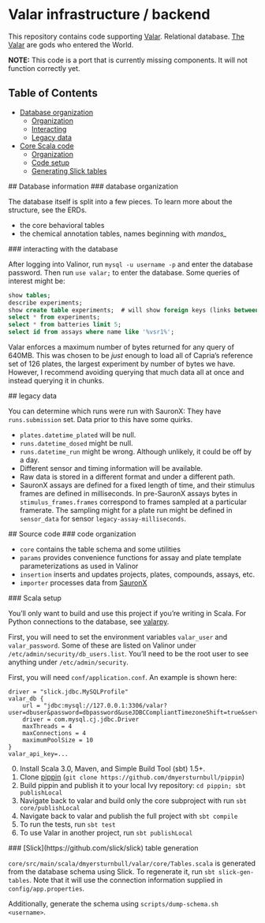 # Valar infrastructure / backend

This repository contains code supporting [Valar](https://github.com/dmyersturnbull/valar-schema).
Relational database. [The Valar](https://en.wikipedia.org/wiki/Vala_(Middle-earth)) are gods who entered the World.

**NOTE:** This code is a port that is currently missing components. It will not function correctly yet.


## Table of Contents 
* [Database organization](#db_info)
  * [Organization](#db_organization)
  * [Interacting](#interacting)
  * [Legacy data](#legacy_data)
* [Core Scala code](#source_code)
  * [Organization](#code_organization)
  * [Code setup](#code_setup)
  * [Generating Slick tables](#slick)


<a name="db_info"/>
## Database information

<a name="db_organization"/>
### database organization


The database itself is split into a few pieces. To learn more about the structure, see the ERDs.
- the core behavioral tables
- the chemical annotation tables, names beginning with _mandos\__


<a name="interacting"/>
### interacting with the database

After logging into Valinor, run `mysql -u username -p` and enter the database password.
Then run `use valar;` to enter the database.
Some queries of interest might be:

```sql
show tables;
describe experiments;
show create table experiments;  # will show foreign keys (links between tables)
select * from experiments;
select * from batteries limit 5;
select id from assays where name like '%vsr1%';
```

Valar enforces a maximum number of bytes returned for any query of 640MB.
This was chosen to be _just_ enough to load all of Capria’s reference set of 126 plates,
the largest experiment by number of bytes we have.
However, I recommend avoiding querying that much data all at once and instead querying it in chunks.

<a name="legacy_data"/>
## legacy data

You can determine which runs were run with SauronX: They have `runs.submission` set.
Data prior to this have some quirks.

- `plates.datetime_plated` will be null.
- `runs.datetime_dosed` might be null.
- `runs.datetime_run` might be wrong. Although unlikely, it could be off by a day.
- Different sensor and timing information will be available.
- Raw data is stored in a different format and under a different path.
- SauronX assays are defined for a fixed length of time, and their stimulus frames are defined in milliseconds. In pre-SauronX assays bytes in `stimulus_frames.frames` correspond to frames sampled at a particular framerate. The sampling might for a plate run might be defined in `sensor_data` for sensor `legacy-assay-milliseconds`.



<a name="source_code"/>
## Source code


<a name="code_organization"/>
### code organization

  - `core` contains the table schema and some utilities
  - `params` provides convenience functions for assay and plate template parameterizations as used in Valinor
  - `insertion` inserts and updates projects, plates, compounds, assays, etc.
  - `importer` processes data from [SauronX](https://github.com/dmyersturnbull/sauronx)


<a name="code_setup"/>
### Scala setup

You’ll only want to build and use this project if you’re writing in Scala.
For Python connections to the database, see [valarpy](https://github.com/dmyersturnbull/valarpy).

First, you will need to set the environment variables `valar_user` and `valar_password`.
Some of these are listed on Valinor under `/etc/admin/security/db_users.list`. You’ll need to be the root user to see anything under `/etc/admin/security`.

First, you will need `conf/application.conf`. An example is shown here:

```
driver = "slick.jdbc.MySQLProfile"
valar_db {
	url = "jdbc:mysql://127.0.0.1:3306/valar?user=dbuser&password=dbpassword&useJDBCCompliantTimezoneShift=true&serverTimezone=America/Los_Angeles&nullNamePatternMatchesAll=true"
	driver = com.mysql.cj.jdbc.Driver
	maxThreads = 4
	maxConnections = 4
	maximumPoolSize = 10
}
valar_api_key=...
```

0. Install Scala 3.0, Maven, and Simple Build Tool (sbt) 1.5+.
1. Clone [pippin](https://github.com/dmyersturnbull/pippin) (`git clone https://github.com/dmyersturnbull/pippin`)
2. Build pippin and publish it to your local Ivy repository: `cd pippin; sbt publishLocal`
3. Navigate back to valar and build only the core subproject with run `sbt core/publishLocal`
4. Navigate back to valar and publish the full project with `sbt compile`
5. To run the tests, run `sbt test`
6. To use Valar in another project, run `sbt publishLocal`


<a name="slick"/>
### [Slick](https://github.com/slick/slick) table generation

`core/src/main/scala/dmyersturnbull/valar/core/Tables.scala` is generated from the database schema using Slick.
To regenerate it, run `sbt slick-gen-tables`. Note that it will use the connection information supplied in `config/app.properties`.

Additionally, generate the schema using `scripts/dump-schema.sh <username>`.

